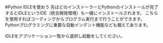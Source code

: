 #Python IDLEを使おう
先ほどのインストーラーとPythonのインストールが完了するとIDLEというIDE（統合開発環境）も一緒にインストールされます。
こちらを使用すればコーディングからプログラム実行まで行うことができます。Pythonプログラミングに重要な自動インデント機能なども備えてあります。
<br>
<br>
IDLEをアプリケーション一覧から選択し起動をしてください。
<br>